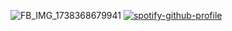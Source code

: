 ![FB_IMG_1738368679941](https://github.com/user-attachments/assets/2d2e21ec-00ae-45b2-bd93-174339dc9c6d)
[![spotify-github-profile](https://spotify-github-profile.kittinanx.com/api/view?uid=2ubpn2lk6e950jdlqz8q8v26x&cover_image=true&theme=natemoo-re&show_offline=true&background_color=120202&interchange=true&bar_color=d13650&bar_color_cover=false)](https://github.com/kittinan/spotify-github-profile)
